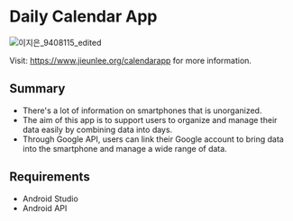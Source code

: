 # Daily Calendar App

![이지은_9408115_edited](https://user-images.githubusercontent.com/98379268/229667560-047b6fb4-6047-4027-960d-76f21734b33e.jpg)

Visit: https://www.jieunlee.org/calendarapp for more information.

## Summary

- There's a lot of information on smartphones that is unorganized. 
- The aim of this app is to support users to organize and manage their data easily by combining data into days.
- Through Google API, users can link their Google account to bring data into the smartphone and manage a wide range of data. 

## Requirements

- Android Studio
- Android API
